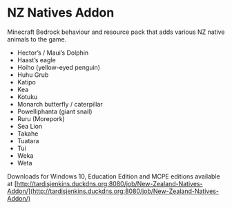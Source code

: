 # NZ Natives Addon
 Minecraft Bedrock behaviour and resource pack that adds various NZ native animals to the game.

- Hector’s / Maui’s Dolphin
- Haast’s eagle
- Hoiho (yellow-eyed penguin)
- Huhu Grub
- Katipo
- Kea
- Kotuku
- Monarch butterfly / caterpillar
- Powelliphanta (giant snail)
- Ruru (Morepork)
- Sea Lion
- Takahe
- Tuatara
- Tui
- Weka
- Weta

Downloads for Windows 10, Education Edition and MCPE editions available at [http://tardisjenkins.duckdns.org:8080/job/New-Zealand-Natives-Addon/](http://tardisjenkins.duckdns.org:8080/job/New-Zealand-Natives-Addon/)
